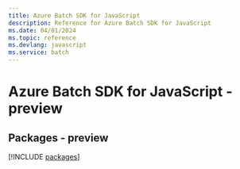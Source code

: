 ```yaml
---
title: Azure Batch SDK for JavaScript
description: Reference for Azure Batch SDK for JavaScript
ms.date: 04/01/2024
ms.topic: reference
ms.devlang: javascript
ms.service: batch
---
```

# Azure Batch SDK for JavaScript - preview
## Packages - preview
[!INCLUDE [packages](batch-index.md)]